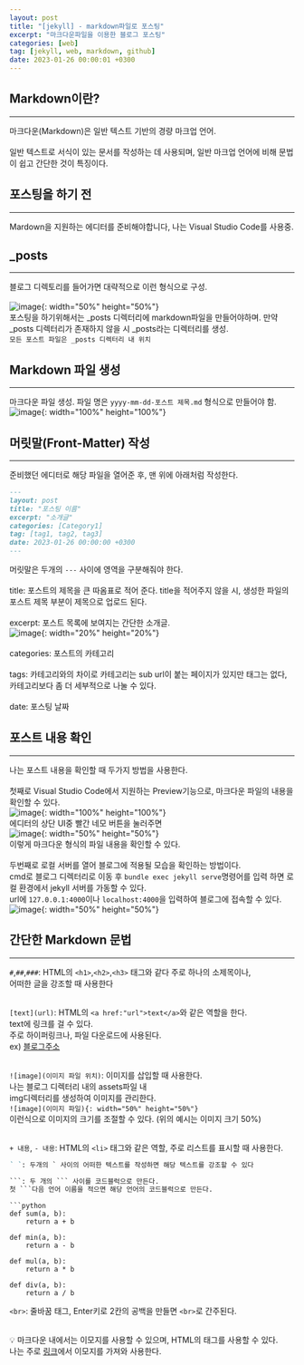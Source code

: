 ```yaml
---
layout: post
title: "[jekyll] - markdown파일로 포스팅"
excerpt: "마크다운파일을 이용한 블로그 포스팅"
categories: [web]
tag: [jekyll, web, markdown, github]
date: 2023-01-26 00:00:01 +0300
---
```


## Markdown이란?
-----------
마크다운(Markdown)은 일반 텍스트 기반의 경량 마크업 언어.<br><br>
일반 텍스트로 서식이 있는 문서를 작성하는 데 사용되며, 일반 마크업 언어에 비해 문법이 쉽고 간단한 것이 특징이다.<br>

## 포스팅을 하기 전
-----------
Mardown을 지원하는 에디터를 준비해야합니다, 나는 Visual Studio Code를 사용중.

## _posts
-----------
블로그 디렉토리를 들어가면 대략적으로 이런 형식으로 구성.<br><br>
![image](/assets/img/jekyll/jekyll_post_1.png){: width="50%" height="50%"}<br>
포스팅을 하기위해서는 _posts 디렉터리에 markdown파일을 만들어야하며. 만약 _posts 디렉터리가 존재하지 않을 시 _posts라는 디렉터리를 생성.<br>
`모든 포스트 파일은 _posts 디렉터리 내 위치`

## Markdown 파일 생성
-----------
마크다운 파일 생성. 파일 명은 `yyyy-mm-dd-포스트 제목.md` 형식으로 만들어야 함.
![image](/assets/img/jekyll/jekyll_post_2.png){: width="100%" height="100%"}<br>

## 머릿말(Front-Matter) 작성
-----------
준비했던 에디터로 해당 파일을 열어준 후, 맨 위에 아래처럼 작성한다.
```markdown
---
layout: post
title: "포스팅 이름"
excerpt: "소개글"
categories: [Category1]
tag: [tag1, tag2, tag3]
date: 2023-01-26 00:00:00 +0300
---
```
머릿말은 두개의 `---` 사이에 영역을 구분해줘야 한다.<br><br>
title: 포스트의 제목을 큰 따옴표로 적어 준다. title을 적어주지 않을 시, 생성한 파일의 포스트 제목 부분이 제목으로 업로드 된다.<br><br>
excerpt: 포스트 목록에 보여지는 간단한 소개글.<br>
![image](/assets/img/jekyll/jekyll_post_3.png){: width="20%" height="20%"}<br><br>
categories: 포스트의 카테고리<br><br>
tags: 카테고리와의 차이로 카테고리는 sub url이 붙는 페이지가 있지만 태그는 없다, 카테고리보다 좀 더 세부적으로 나눌 수 있다.<br><br>
date: 포스팅 날짜

## 포스트 내용 확인
-----------
나는 포스트 내용을 확인할 때 두가지 방법을 사용한다.<br><br>
첫째로 Visual Studio Code에서 지원하는 Preview기능으로, 마크다운 파일의 내용을 확인할 수 있다.<br>
![image](/assets/img/jekyll/jekyll_post_4.png){: width="100%" height="100%"}<br>
에디터의 상단 UI중 빨간 네모 버튼을 눌러주면<br>
![image](/assets/img/jekyll/jekyll_post_5.png){: width="50%" height="50%"}<br>
이렇게 마크다운 형식의 파일 내용을 확인할 수 있다.<br><br>
두번째로 로컬 서버를 열어 블로그에 적용될 모습을 확인하는 방법이다.<br>
cmd로 블로그 디렉터리로 이동 후 `bundle exec jekyll serve`명령어를 입력 하면 로컬 환경에서 jekyll 서버를 가동할 수 있다.<br>
url에 `127.0.0.1:4000`이나 `localhost:4000`을 입력하여 블로그에 접속할 수 있다.<br>
![image](/assets/img/jekyll/jekyll_post_6.png){: width="50%" height="50%"}<br>

## 간단한 Markdown 문법
-----------
`#`,`##`,`###`: HTML의 `<h1>`,`<h2>`,`<h3>` 태그와 같다 주로 하나의 소제목이나,<br>
어떠한 글을 강조할 때 사용한다<br><br>

`[text](url)`: HTML의 `<a href:"url">text</a>`와 같은 역할을 한다.<br>
text에 링크를 걸 수 있다.<br>
주로 하이퍼링크나, 파일 다운로드에 사용된다.<br>
ex) [블로그주소](https://hhh57463.github.io)<br><br>

`![image](이미지 파일 위치)`: 이미지를 삽입할 때 사용한다.<br>
나는 블로그 디렉터리 내의 assets파일 내<br>
img디렉터리를 생성하여 이미지를 관리한다.<br>
`![image](이미지 파일){: width="50%" height="50%"}`<br>
이런식으로 이미지의 크기를 조절할 수 있다. (위의 예시는 이미지 크기 50%)<br><br>

`+ 내용`, `- 내용`: HTML의 `<li>` 태그와 같은 역할, 주로 리스트를 표시할 때 사용한다.<br>

```markdown
` `: 두개의 ` 사이의 어떠한 텍스트를 작성하면 해당 텍스트를 강조할 수 있다
```
```markdown
```: 두 개의 ``` 사이를 코드블럭으로 만든다.
첫 ```다음 언어 이름을 적으면 해당 언어의 코드블럭으로 만든다.
```
```python을 사용한 예시
```python
def sum(a, b):
    return a + b

def min(a, b):
    return a - b

def mul(a, b):
    return a * b

def div(a, b):
    return a / b
```

`<br>`: 줄바꿈 태그, Enter키로 2칸의 공백을 만들면 `<br>`로 간주된다.<br><br>

💡 마크다운 내에서는 이모지를 사용할 수 있으며, HTML의 태그를 사용할 수 있다.<br>
나는 주로 [링크](https://www.emojiengine.com/ko/)에서 이모지를 가져와 사용한다.<br>